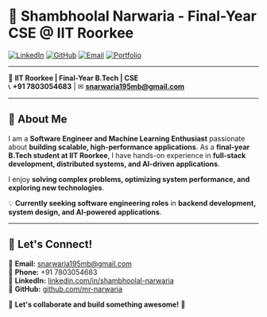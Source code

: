 # 👋 Shambhoolal Narwaria - Final-Year CSE @ IIT Roorkee 

[![LinkedIn](https://img.shields.io/badge/LinkedIn-Connect-blue?logo=linkedin)](https://www.linkedin.com/in/shambhoolal-narwaria/) [![GitHub](https://img.shields.io/badge/GitHub-View%20Profile-black?logo=github)](https://github.com/mr-narwaria) [![Email](https://img.shields.io/badge/Email-Contact-red?logo=gmail)](mailto:snarwaria195mb@gmail.com)  [![Portfolio](https://img.shields.io/badge/Portfolio-Visit-green?logo=vercel)](https://shaam-narwaaria.github.io/)  

---

📍 **IIT Roorkee | Final-Year B.Tech | CSE**  
📞 **+91 7803054683** | ✉ **snarwaria195mb@gmail.com**  

---

## 🚀 About Me  
I am a **Software Engineer and Machine Learning Enthusiast** passionate about **building scalable, high-performance applications**. As a **final-year B.Tech student at IIT Roorkee**, I have hands-on experience in **full-stack development, distributed systems, and AI-driven applications**.  

I enjoy **solving complex problems, optimizing system performance, and exploring new technologies**.  

💡 **Currently seeking software engineering roles** in **backend development, system design, and AI-powered applications**.  

---

## 🤝 Let's Connect!  

📩 **Email:** snarwaria195mb@gmail.com  
📱 **Phone:** +91 7803054683  
🔗 **LinkedIn:** [linkedin.com/in/shambhoolal-narwaria](https://linkedin.com/in/shambhoolal-narwaria)  
🐙 **GitHub:** [github.com/mr-narwaria](https://github.com/shaam-narwaaria)  

💬 **Let's collaborate and build something awesome!** 🚀  
